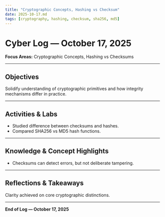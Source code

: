 ```yaml
---
title: "Cryptographic Concepts, Hashing vs Checksum"
date: 2025-10-17.md
tags: [cryptography, hashing, checksum, sha256, md5]
---
```


# Cyber Log — October 17, 2025
**Focus Areas:** Cryptographic Concepts, Hashing vs Checksums  

---

## Objectives
Solidify understanding of cryptographic primitives and how integrity mechanisms differ in practice.

---

## Activities & Labs
- Studied difference between checksums and hashes.  
- Compared SHA256 vs MD5 hash functions.  

---

## Knowledge & Concept Highlights
- Checksums can detect errors, but not deliberate tampering.  

---

## Reflections & Takeaways
Clarity achieved on core cryptographic distinctions.  

---

**End of Log — October 17, 2025**
